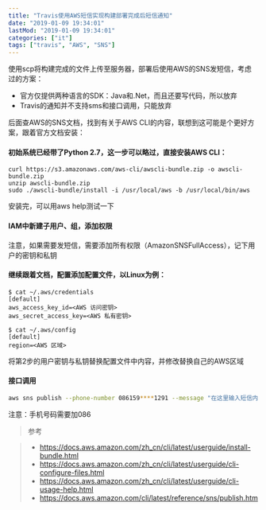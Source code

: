 ```yaml
---
title: "Travis使用AWS短信实现构建部署完成后短信通知"
date: "2019-01-09 19:34:01"
lastMod: "2019-01-09 19:34:01"
categories: ["it"]
tags: ["travis", "AWS", "SNS"]
---
```


使用scp将构建完成的文件上传至服务器，部署后使用AWS的SNS发短信，考虑过的方案：

- 官方仅提供两种语言的SDK：Java和.Net，而且还要写代码，所以放弃
- Travis的通知并不支持sms和接口调用，只能放弃

后面查AWS的SNS文档，找到有关于AWS CLI的内容，联想到这可能是个更好方案，跟着官方文档安装：

#### 初始系统已经带了Python 2.7，这一步可以略过，直接安装AWS CLI：
```shell
curl https://s3.amazonaws.com/aws-cli/awscli-bundle.zip -o awscli-bundle.zip
unzip awscli-bundle.zip
sudo ./awscli-bundle/install -i /usr/local/aws -b /usr/local/bin/aws
```
安装完，可以用aws help测试一下

#### IAM中新建子用户、组，添加权限
注意，如果需要发短信，需要添加所有权限（AmazonSNSFullAccess），记下用户的密钥和私钥

#### 继续跟着文档，配置添加配置文件，以Linux为例：
```properties
$ cat ~/.aws/credentials
[default]
aws_access_key_id=<AWS 访问密钥>
aws_secret_access_key=<AWS 私有密钥>

$ cat ~/.aws/config
[default]
region=<AWS 区域>
```
将第2步的用户密钥与私钥替换配置文件中内容，并修改替换自己的AWS区域

#### 接口调用
```bash
aws sns publish --phone-number 086159****1291 --message "在这里输入短信内容"
```
注意：手机号码需要加086

> 参考

> - https://docs.aws.amazon.com/zh_cn/cli/latest/userguide/install-bundle.html
> - https://docs.aws.amazon.com/zh_cn/cli/latest/userguide/cli-configure-files.html
> - https://docs.aws.amazon.com/zh_cn/cli/latest/userguide/cli-usage-help.html
> - https://docs.aws.amazon.com/cli/latest/reference/sns/publish.htm
